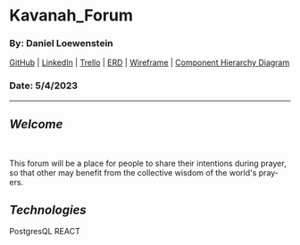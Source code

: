 # Kavanah_Forum

### By: Daniel Loewenstein

[GitHub](https://github.com/loewenst) | [LinkedIn](https://www.linkedin.com/in/daniel-loewenstein-849a67213/) | [Trello](https://trello.com/b/KvOvIS42/kavana-forum) | [ERD](https://i.imgur.com/O3c6AUA.png) | [Wireframe](https://drive.google.com/file/d/1D_CCXOO7o1sJX71q0dJEXDj1bT-SIqbW/view?usp=sharing) | [Component Hierarchy Diagram](https://lucid.app/lucidchart/d2ce0be4-0142-4d4b-bfde-092c6c22be53/edit?invitationId=inv_d3ee9d9e-bf0e-4a27-aba9-8982a596701a)

### Date: 5/4/2023

---

## _**Welcome**_

</br>

This forum will be a place for people to share their intentions during prayer, so that other may benefit from the collective wisdom of the world's pray-ers.

## _**Technologies**_

PostgresQL
REACT

